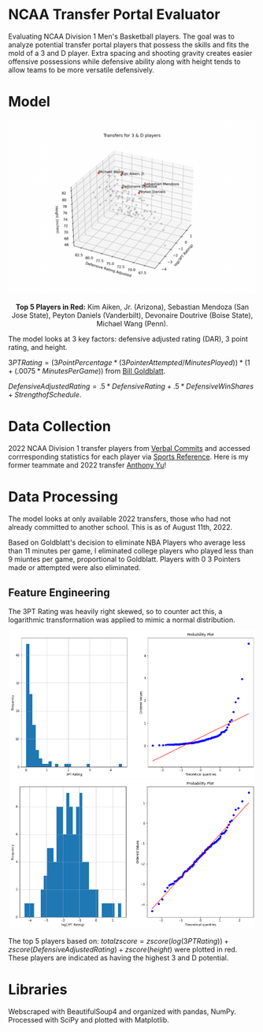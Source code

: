 # NCAA Transfer Portal Evaluator
Evaluating NCAA Division 1 Men's Basketball players. The goal was to analyze potential transfer portal players that possess the skills and fits the mold of a 3 and D player. Extra spacing and shooting gravity creates easier offensive possessions while defensive ability along with height tends to allow teams to be more versatile defensively.

# Model
<p align="middle">
  <img src="plots/model.png" width = 800>
  <figcaption align = "middle"><b>Top 5 Players in Red:</b> Kim Aiken, Jr. (Arizona), Sebastian Mendoza (San Jose State), Peyton Daniels (Vanderbilt), Devonaire Doutrive (Boise State), Michael Wang (Penn).</figcaption>
</p>


The model looks at 3 key factors: defensive adjusted rating (DAR), 3 point rating, and height.

$3PT Rating = (3 Point Percentage * (3Pointer Attempted/Minutes Played)) * (1 + (.0075 * Minutes Per Game))$ from [Bill Goldblatt](http://www.82games.com/Adjusting.htm).

$Defensive Adjusted Rating = .5 * Defensive Rating + .5 * Defensive Win Shares + Strength of Schedule$.

# Data Collection
2022 NCAA Division 1 transfer players from [Verbal Commits](https://www.verbalcommits.com/transfers/2022) and accessed corrresponding statistics for each player via [Sports Reference](https://www.sports-reference.com/cbb/). Here is my former teammate and 2022 transfer [Anthony Yu](https://www.sports-reference.com/cbb/players/anthony-yu-1.html)!

# Data Processing

The model looks at only available 2022 transfers, those who had not already committed to another school. This is as of August 11th, 2022.

Based on Goldblatt's decision to eliminate NBA Players who average less than 11 minutes per game, I eliminated college players who played less than 9 miuntes per game, proportional to Goldblatt. Players with 0 3 Pointers made or attempted were also eliminated.

## Feature Engineering
The 3PT Rating was heavily right skewed, so to counter act this, a logarithmic transformation was applied to mimic a normal distribution.
<p align="middle">
  <img src="plots/3ptratingplot.png" width="500" />
  <img src="plots/3ptratinglogplot.png" width="500" /> 
</p>

The top 5 players based on: $total zscore = zscore(log(3PT Rating)) + zscore(Defensive Adjusted Rating) + zscore(height)$ were plotted in red. These players are indicated as having the highest 3 and D potential.

# Libraries
Webscraped with BeautifulSoup4 and organized with pandas, NumPy. Processed with SciPy and plotted with Matplotlib.

